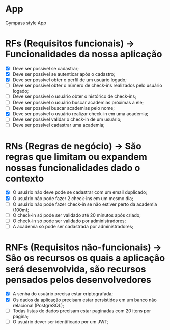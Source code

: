 # App

Gympass style App

# RFs (Requisitos funcionais) -> Funcionalidades da nossa aplicação

- [X] Deve ser possível se cadastrar;
- [X] Deve ser possível se autenticar após o cadastro;
- [X] Deve ser possível obter o perfil de um usuário logado;
- [ ] Deve ser possível obter o número de check-ins realizados pelo usuário logado;
- [ ] Deve ser possível o usuário obter o histórico de check-ins;
- [ ] Deve ser possível o usuário buscar academias próximas a ele;
- [ ] Deve ser possível buscar academias pelo nome;
- [X] Deve ser possível o usuário realizar check-in em uma academia;
- [ ] Deve ser possível validar o check-in de um usuário;
- [ ] Deve ser possível cadastrar uma academia;

# RNs (Regras de negócio) -> São regras que limitam ou expandem nossas funcionalidades dado o contexto

- [X] O usuário não deve pode se cadastrar com um email duplicado;
- [X] O usuário não pode fazer 2 check-ins em um mesmo dia;
- [ ] O usuário não pode fazer check-in se não estiver perto da academia (100m);
- [ ] O check-in só pode ser validado até 20 minutos após criado;
- [ ] O check-in só pode ser validado por administradores;
- [ ] A academia só pode ser cadastrada por administradores;

# RNFs (Requisitos não-funcionais) -> São os recursos os quais a aplicação será desenvolvida, são recursos pensados pelos desenvolvedores

- [X] A senha do usuário precisa estar criptografada;
- [X] Os dados da aplicação precisam estar persistidos em um banco não relacional (PostgreSQL);
- [ ] Todas listas de dados precisam estar paginadas com 20 itens por página;
- [ ] O usuário dever ser identificado por um JWT;